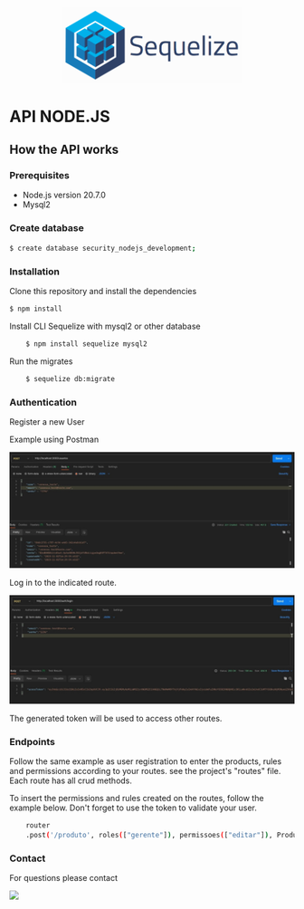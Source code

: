 <p align="center">
  <a href="https://sequelize.org/" target="blank"><img src="/assets/images/sequelize.png" width="320" alt="Sequelize Logo" /></a>
</p>

# API NODE.JS

## How the API works

### Prerequisites

* Node.js version 20.7.0
* Mysql2

### Create database 

```bash
$ create database security_nodejs_development;

```

### Installation

Clone this repository and install the dependencies

```bash
$ npm install
```

Install CLI Sequelize with mysql2 or other database
```bash
    $ npm install sequelize mysql2
```

Run the migrates
```bash
    $ sequelize db:migrate
```
### Authentication

Register a new User

Example using Postman

<p align="center">
  <a href="https://www.postman.com/" target="blank"><img src="/assets/images/registerUser.png" width="800" alt="Sequelize Logo" /></a>
</p>

Log in to the indicated route.

<p align="center">
  <a href="https://www.postman.com/" target="blank"><img src="/assets/images/token.png" width="800" alt="Sequelize Logo" /></a>
</p>

The generated token will be used to access other routes.

### Endpoints

Follow the same example as user registration to enter the products, rules and permissions according to your routes.
see the project's "routes" file. Each route has all crud methods.

To insert the permissions and rules created on the routes, follow the example below. 
Don't forget to use the token to validate your user.

```bash
    router
    .post('/produto', roles(["gerente"]), permissoes(["editar"]), ProdutoController.cadastrarProduto)
```  

### Contact

For questions please contact
<div>
  <a href = "mailto:vanessa.bert311@gmail.com" ><img src="https://img.shields.io/badge/Gmail-D14836?style=for-the-badge&logo=gmail&logoColor=white" /></a>
</div>
